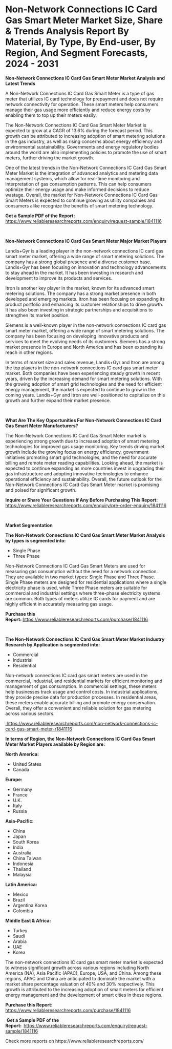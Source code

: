 <p><h1>Non-Network Connections IC Card Gas Smart Meter Market Size, Share & Trends Analysis Report By Material, By Type, By End-user, By Region, And Segment Forecasts, 2024 - 2031</h1></p><p><strong>Non-Network Connections IC Card Gas Smart Meter Market Analysis and Latest Trends</strong></p>
<p><p>A Non-Network Connections IC Card Gas Smart Meter is a type of gas meter that utilizes IC card technology for prepayment and does not require network connectivity for operation. These smart meters help consumers manage their gas usage more efficiently and reduce energy costs by enabling them to top up their meters easily.</p><p>The Non-Network Connections IC Card Gas Smart Meter Market is expected to grow at a CAGR of 13.6% during the forecast period. This growth can be attributed to increasing adoption of smart metering solutions in the gas industry, as well as rising concerns about energy efficiency and environmental sustainability. Governments and energy regulatory bodies around the world are also implementing policies to promote the use of smart meters, further driving the market growth.</p><p>One of the latest trends in the Non-Network Connections IC Card Gas Smart Meter Market is the integration of advanced analytics and metering data management systems, which allow for real-time monitoring and interpretation of gas consumption patterns. This can help consumers optimize their energy usage and make informed decisions to reduce wastage. Overall, the market for Non-Network Connections IC Card Gas Smart Meters is expected to continue growing as utility companies and consumers alike recognize the benefits of smart metering technology.</p></p>
<p><strong>Get a Sample PDF of the Report:&nbsp;</strong> <a href="https://www.reliableresearchreports.com/enquiry/request-sample/1841116">https://www.reliableresearchreports.com/enquiry/request-sample/1841116</a></p>
<p>&nbsp;</p>
<p><strong>Non-Network Connections IC Card Gas Smart Meter Major Market Players</strong></p>
<p><p>Landis+Gyr is a leading player in the non-network connections IC card gas smart meter market, offering a wide range of smart metering solutions. The company has a strong global presence and a diverse customer base. Landis+Gyr has been focusing on innovation and technology advancements to stay ahead in the market. It has been investing in research and development to improve its products and services.</p><p>Itron is another key player in the market, known for its advanced smart metering solutions. The company has a strong market presence in both developed and emerging markets. Itron has been focusing on expanding its product portfolio and enhancing its customer relationships to drive growth. It has also been investing in strategic partnerships and acquisitions to strengthen its market position.</p><p>Siemens is a well-known player in the non-network connections IC card gas smart meter market, offering a wide range of smart metering solutions. The company has been focusing on developing innovative products and services to meet the evolving needs of its customers. Siemens has a strong market presence in Europe and North America and has been expanding its reach in other regions.</p><p>In terms of market size and sales revenue, Landis+Gyr and Itron are among the top players in the non-network connections IC card gas smart meter market. Both companies have been experiencing steady growth in recent years, driven by the increasing demand for smart metering solutions. With the growing adoption of smart grid technologies and the need for efficient energy management, the market is expected to continue to grow in the coming years. Landis+Gyr and Itron are well-positioned to capitalize on this growth and further expand their market presence.</p></p>
<p>&nbsp;</p>
<p><strong>What Are The Key Opportunities For Non-Network Connections IC Card Gas Smart Meter Manufacturers?</strong></p>
<p><p>The Non-Network Connections IC Card Gas Smart Meter market is experiencing strong growth due to increased adoption of smart metering technologies for improved gas usage monitoring. Key trends driving market growth include the growing focus on energy efficiency, government initiatives promoting smart grid technologies, and the need for accurate billing and remote meter reading capabilities. Looking ahead, the market is expected to continue expanding as more countries invest in upgrading their gas infrastructure and adopting innovative technologies to enhance operational efficiency and sustainability. Overall, the future outlook for the Non-Network Connections IC Card Gas Smart Meter market is promising and poised for significant growth.</p></p>
<p><strong>Inquire or Share Your Questions If Any Before Purchasing This Report:</strong> <a href="https://www.reliableresearchreports.com/enquiry/pre-order-enquiry/1841116">https://www.reliableresearchreports.com/enquiry/pre-order-enquiry/1841116</a></p>
<p>&nbsp;</p>
<p><strong>Market Segmentation</strong></p>
<p><strong>The Non-Network Connections IC Card Gas Smart Meter Market Analysis by types is segmented into:</strong></p>
<p><ul><li>Single Phase</li><li>Three Phase</li></ul></p>
<p><p>Non-Network Connections IC Card Gas Smart Meters are used for measuring gas consumption without the need for a network connection. They are available in two market types: Single Phase and Three Phase. Single Phase meters are designed for residential applications where a single electricity phase is used, while Three Phase meters are suitable for commercial and industrial settings where three-phase electricity systems are common. Both types of meters utilize IC cards for payment and are highly efficient in accurately measuring gas usage.</p></p>
<p><strong>Purchase this Report:&nbsp;</strong><a href="https://www.reliableresearchreports.com/purchase/1841116">https://www.reliableresearchreports.com/purchase/1841116</a></p>
<p>&nbsp;</p>
<p><strong>The Non-Network Connections IC Card Gas Smart Meter Market Industry Research by Application is segmented into:</strong></p>
<p><ul><li>Commercial</li><li>Industrial</li><li>Residential</li></ul></p>
<p><p>Non-network connections IC card gas smart meters are used in the commercial, industrial, and residential markets for efficient monitoring and management of gas consumption. In commercial settings, these meters help businesses track usage and control costs. In industrial applications, they provide precise data for production processes. In residential areas, these meters enable accurate billing and promote energy conservation. Overall, they offer a convenient and reliable solution for gas metering across various sectors.</p></p>
<p><a href="https://www.reliableresearchreports.com/non-network-connections-ic-card-gas-smart-meter-r1841116">&nbsp;https://www.reliableresearchreports.com/non-network-connections-ic-card-gas-smart-meter-r1841116</a></p>
<p><strong>In terms of Region, the Non-Network Connections IC Card Gas Smart Meter Market Players available by Region are:</strong></p>
<p>
    <p> <strong> North America: </strong>
        <ul>
            <li>United States</li>
            <li>Canada</li>
        </ul>
        </p> 
    <p> <strong> Europe: </strong>
        <ul>
            <li>Germany</li>
            <li>France</li>
            <li>U.K.</li>
            <li>Italy</li>
            <li>Russia</li>
        </ul>
        </p> 
    <p> <strong> Asia-Pacific: </strong>
        <ul>
            <li>China</li>
            <li>Japan</li>
            <li>South Korea</li>
            <li>India</li>
            <li>Australia</li>
            <li>China Taiwan</li>
            <li>Indonesia</li>
            <li>Thailand</li>
            <li>Malaysia</li>
        </ul>
        </p> 
    <p> <strong> Latin America: </strong>
        <ul>
            <li>Mexico</li>
            <li>Brazil</li>
            <li>Argentina Korea</li>
            <li>Colombia</li>
        </ul>
        </p> 
    <p> <strong> Middle East & Africa: </strong>
        <ul>
            <li>Turkey</li>
            <li>Saudi</li>
            <li>Arabia</li>
            <li>UAE</li>
            <li>Korea</li>
        </ul>
    </p>
    </p>
<p><p>The non-network connections IC card gas smart meter market is expected to witness significant growth across various regions including North America (NA), Asia Pacific (APAC), Europe, USA, and China. Among these regions, APAC and China are anticipated to dominate the market with a market share percentage valuation of 40% and 30% respectively. This growth is attributed to the increasing adoption of smart meters for efficient energy management and the development of smart cities in these regions.</p></p>
<p><strong>Purchase this Report: </strong><a href="https://www.reliableresearchreports.com/purchase/1841116">https://www.reliableresearchreports.com/purchase/1841116</a></p>
<p>&nbsp;<strong>Get a Sample PDF of the Report:&nbsp;&nbsp;</strong><a href="https://www.reliableresearchreports.com/enquiry/request-sample/1841116">https://www.reliableresearchreports.com/enquiry/request-sample/1841116</a></p>
<p><strong></strong></p>
<p>Check more reports on https://www.reliableresearchreports.com/</p>